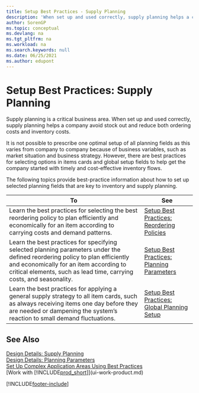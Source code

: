 ```yaml
---
title: Setup Best Practices - Supply Planning
description: 'When set up and used correctly, supply planning helps a company avoid stock out and reduce both ordering costs and inventory costs.'
author: SorenGP
ms.topic: conceptual
ms.devlang: na
ms.tgt_pltfrm: na
ms.workload: na
ms.search.keywords: null
ms.date: 06/25/2021
ms.author: edupont
---
```

# <a name="setup-best-practices-supply-planning"></a>Setup Best Practices: Supply Planning
Supply planning is a critical business area. When set up and used correctly, supply planning helps a company avoid stock out and reduce both ordering costs and inventory costs.  

 It is not possible to prescribe one optimal setup of all planning fields as this varies from company to company because of business variables, such as market situation and business strategy. However, there are best practices for selecting options in items cards and global setup fields to help get the company started with timely and cost-effective inventory flows.  

 The following topics provide best-practice information about how to set up selected planning fields that are key to inventory and supply planning.  

|**To**|**See**|  
|------------|-------------|  
|Learn the best practices for selecting the best reordering policy to plan efficiently and economically for an item according to carrying costs and demand patterns.|[Setup Best Practices: Reordering Policies](setup-best-practices-reordering-policies.md)|  
|Learn the best practices for specifying selected planning parameters under the defined reordering policy to plan efficiently and economically for an item according to critical elements, such as lead time, carrying costs, and seasonality.|[Setup Best Practices: Planning Parameters](setup-best-practices-planning-parameters.md)|  
|Learn the best practices for applying a general supply strategy to all item cards, such as always receiving items one day before they are needed or dampening the system’s reaction to small demand fluctuations.|[Setup Best Practices: Global Planning Setup](setup-best-practices-global-planning-setup.md)|  

## <a name="see-also"></a>See Also
 [Design Details: Supply Planning](design-details-supply-planning.md)   
 [Design Details: Planning Parameters](design-details-planning-parameters.md)   
 [Set Up Complex Application Areas Using Best Practices](set-up-complex-application-areas-using-best-practices.md)  
 [Work with [!INCLUDE[prod_short](includes/prod_short.md)]](ui-work-product.md)


[!INCLUDE[footer-include](includes/footer-banner.md)]
